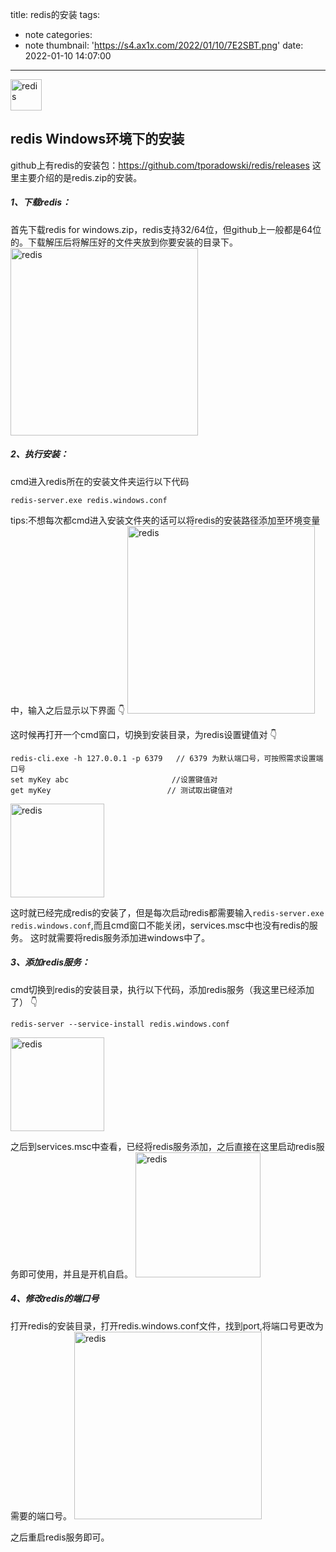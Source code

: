 title: redis的安装
tags:
  - note
categories:
  - note
thumbnail: 'https://s4.ax1x.com/2022/01/10/7E2SBT.png'
date: 2022-01-10 14:07:00
---
<img src="https://s4.ax1x.com/2022/01/10/7ErYuD.png" alt="redis" width="auto" height="50">  

## redis Windows环境下的安装
github上有redis的安装包：<https://github.com/tporadowski/redis/releases>
这里主要介绍的是redis.zip的安装。

<!-- more -->

##### 1、下载redis：
首先下载redis for windows.zip，redis支持32/64位，但github上一般都是64位的。下载解压后将解压好的文件夹放到你要安装的目录下。
<img src="https://s4.ax1x.com/2022/01/10/7ErPNn.png" alt="redis" width="auto" height="300">

##### 2、执行安装：
cmd进入redis所在的安装文件夹运行以下代码
```
redis-server.exe redis.windows.conf
```
tips:不想每次都cmd进入安装文件夹的话可以将redis的安装路径添加至环境变量中，输入之后显示以下界面 👇
<img src="https://s4.ax1x.com/2022/01/10/7ErVjU.png" alt="redis" width="auto" height="300">

这时候再打开一个cmd窗口，切换到安装目录，为redis设置键值对 👇
```
redis-cli.exe -h 127.0.0.1 -p 6379   // 6379 为默认端口号，可按照需求设置端口号
set myKey abc                       //设置键值对
get myKey                          // 测试取出键值对
```
<img src="https://s4.ax1x.com/2022/01/10/7Erihq.png" alt="redis" width="auto" height="150">

这时就已经完成redis的安装了，但是每次启动redis都需要输入```redis-server.exe redis.windows.conf```,而且cmd窗口不能关闭，services.msc中也没有redis的服务。
这时就需要将redis服务添加进windows中了。

##### 3、添加redis服务：
cmd切换到redis的安装目录，执行以下代码，添加redis服务（我这里已经添加了） 👇
```
redis-server --service-install redis.windows.conf
```
<img src="https://s4.ax1x.com/2022/01/10/7ErA3V.png" alt="redis" width="auto" height="150">

之后到services.msc中查看，已经将redis服务添加，之后直接在这里启动redis服务即可使用，并且是开机自启。
<img src="https://s4.ax1x.com/2022/01/10/7Erp7j.png" alt="redis" width="auto" height="200">

##### 4、修改redis的端口号
打开redis的安装目录，打开redis.windows.conf文件，找到port,将端口号更改为需要的端口号。
<img src="https://s4.ax1x.com/2022/01/10/7EreuF.png" alt="redis" width="auto" height="300">

之后重启redis服务即可。